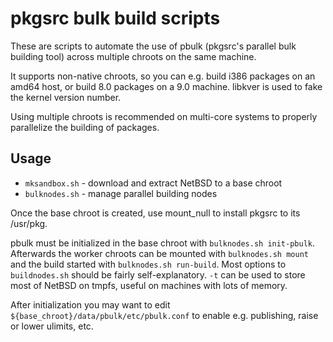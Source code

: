 pkgsrc bulk build scripts
=========================

These are scripts to automate the use of pbulk (pkgsrc's parallel
bulk building tool) across multiple chroots on the same machine.

It supports non-native chroots, so you can e.g. build i386 packages
on an amd64 host, or build 8.0 packages on a 9.0 machine. libkver is
used to fake the kernel version number.

Using multiple chroots is recommended on multi-core systems to
properly parallelize the building of packages.

Usage
-----

- `mksandbox.sh` - download and extract NetBSD to a base chroot
- `bulknodes.sh` - manage parallel building nodes

Once the base chroot is created, use mount_null to install
pkgsrc to its /usr/pkg.

pbulk must be initialized in the base chroot with
`bulknodes.sh init-pbulk`.  Afterwards the worker chroots can be
mounted with `bulknodes.sh mount` and the build started with
`bulknodes.sh run-build`. Most options to `buildnodes.sh`
should be fairly self-explanatory. `-t` can be used to store
most of NetBSD on tmpfs, useful on machines with lots of memory.

After initialization you may want to edit
`${base_chroot}/data/pbulk/etc/pbulk.conf` to enable e.g.
publishing, raise or lower ulimits, etc.
